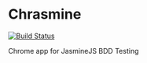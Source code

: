 Chrasmine
========

[![Build Status](https://travis-ci.org/Naxmeify/Chrasmine.svg?branch=master)](https://travis-ci.org/Naxmeify/Chrasmine)

Chrome app for JasmineJS BDD Testing
